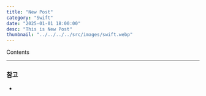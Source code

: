 ```yaml
---
title: "New Post"
category: "Swift"
date: "2025-01-01 18:00:00"
desc: "This is New Post"
thumbnail: "../../../../src/images/swift.webp"
---
```


Contents

---

### 참고

- 
